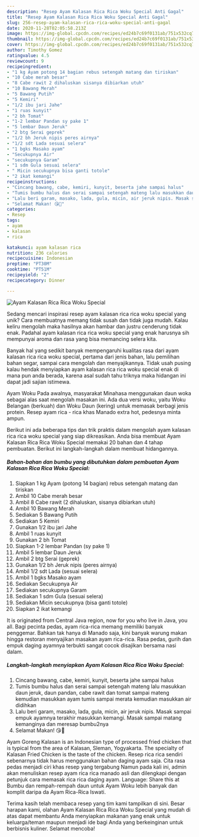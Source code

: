 ```yaml
---
description: "Resep Ayam Kalasan Rica Rica Woku Special Anti Gagal"
title: "Resep Ayam Kalasan Rica Rica Woku Special Anti Gagal"
slug: 256-resep-ayam-kalasan-rica-rica-woku-special-anti-gagal
date: 2020-11-28T02:05:58.213Z
image: https://img-global.cpcdn.com/recipes/ed24b7c69f0131ab/751x532cq70/ayam-kalasan-rica-rica-woku-special-foto-resep-utama.jpg
thumbnail: https://img-global.cpcdn.com/recipes/ed24b7c69f0131ab/751x532cq70/ayam-kalasan-rica-rica-woku-special-foto-resep-utama.jpg
cover: https://img-global.cpcdn.com/recipes/ed24b7c69f0131ab/751x532cq70/ayam-kalasan-rica-rica-woku-special-foto-resep-utama.jpg
author: Timothy Gomez
ratingvalue: 4.5
reviewcount: 9
recipeingredient:
- "1 kg Ayam potong 14 bagian rebus setengah matang dan tiriskan"
- "10 Cabe merah besar"
- "8 Cabe rawit 2 dihaluskan sisanya dibiarkan utuh"
- "10 Bawang Merah"
- "5 Bawang Putih"
- "5 Kemiri"
- "1/2 ibu jari Jahe"
- "1 ruas kunyit"
- "2 bh Tomat"
- "1-2 lembar Pandan sy pake 1"
- "5 lembar Daun Jeruk"
- "2 btg Serai geprek"
- "1/2 bh Jeruk nipis peres airnya"
- "1/2 sdt Lada sesuai selera"
- "1 bgks Masako ayam"
- "Secukupnya Air"
- "secukupnya Garam"
- "1 sdm Gula sesuai selera"
- " Micin secukupnya bisa ganti totole"
- "2 ikat kemangi"
recipeinstructions:
- "Cincang bawang, cabe, kemiri, kunyit, beserta jahe sampai halus"
- "Tumis bumbu halus dan serai sampai setengah mateng lalu masukkan daun jeruk, daun pandan, cabe rawit dan tomat sampai mateng kemudian masukkan ayam tumis sampai merata kemudian masukkan air didihkan"
- "Lalu beri garam, masako, lada, gula, micin, air jeruk nipis. Masak sampai empuk ayamnya terakhir masukkan kemangi. Masak sampai matang kemanginya dan meresap bumbu2nya"
- "Selamat Makan! 😘🍲"
categories:
- Resep
tags:
- ayam
- kalasan
- rica

katakunci: ayam kalasan rica 
nutrition: 236 calories
recipecuisine: Indonesian
preptime: "PT30M"
cooktime: "PT51M"
recipeyield: "2"
recipecategory: Dinner

---
```



![Ayam Kalasan Rica Rica Woku Special](https://img-global.cpcdn.com/recipes/ed24b7c69f0131ab/751x532cq70/ayam-kalasan-rica-rica-woku-special-foto-resep-utama.jpg)

Sedang mencari inspirasi resep ayam kalasan rica rica woku special yang unik? Cara membuatnya memang tidak susah dan tidak juga mudah. Kalau keliru mengolah maka hasilnya akan hambar dan justru cenderung tidak enak. Padahal ayam kalasan rica rica woku special yang enak harusnya sih mempunyai aroma dan rasa yang bisa memancing selera kita.

Banyak hal yang sedikit banyak mempengaruhi kualitas rasa dari ayam kalasan rica rica woku special, pertama dari jenis bahan, lalu pemilihan bahan segar, sampai cara mengolah dan menyajikannya. Tidak usah pusing kalau hendak menyiapkan ayam kalasan rica rica woku special enak di mana pun anda berada, karena asal sudah tahu triknya maka hidangan ini dapat jadi sajian istimewa.

Ayam Woku Pada awalnya, masyarakat Minahasa menggunakan daun woka sebagai alas saat mengolah masakan ini. Ada dua versi woku, yaitu Woku Belangan (berkuah) dan Woku Daun (kering) untuk memasak berbagi jenis protein. Resep ayam rica - rica khas Manado extra hot, pedesnya minta ampun.


Berikut ini ada beberapa tips dan trik praktis dalam mengolah ayam kalasan rica rica woku special yang siap dikreasikan. Anda bisa membuat Ayam Kalasan Rica Rica Woku Special memakai 20 bahan dan 4 tahap pembuatan. Berikut ini langkah-langkah dalam membuat hidangannya.

<!--inarticleads1-->

##### Bahan-bahan dan bumbu yang dibutuhkan dalam pembuatan Ayam Kalasan Rica Rica Woku Special:

1. Siapkan 1 kg Ayam (potong 14 bagian) rebus setengah matang dan tiriskan
1. Ambil 10 Cabe merah besar
1. Ambil 8 Cabe rawit (2 dihaluskan, sisanya dibiarkan utuh)
1. Ambil 10 Bawang Merah
1. Sediakan 5 Bawang Putih
1. Sediakan 5 Kemiri
1. Gunakan 1/2 ibu jari Jahe
1. Ambil 1 ruas kunyit
1. Gunakan 2 bh Tomat
1. Siapkan 1-2 lembar Pandan (sy pake 1)
1. Ambil 5 lembar Daun Jeruk
1. Ambil 2 btg Serai (geprek)
1. Gunakan 1/2 bh Jeruk nipis (peres airnya)
1. Ambil 1/2 sdt Lada (sesuai selera)
1. Ambil 1 bgks Masako ayam
1. Sediakan Secukupnya Air
1. Sediakan secukupnya Garam
1. Sediakan 1 sdm Gula (sesuai selera)
1. Sediakan  Micin secukupnya (bisa ganti totole)
1. Siapkan 2 ikat kemangi


It is originated from Central Java region, now for you who live in Java, you all. Bagi pecinta pedas, ayam rica-rica memang memiliki banyak penggemar. Bahkan tak hanya di Manado saja, kini banyak warung makan hingga restoran menyajikan masakan ayam rica-rica. Rasa pedas, gurih dan empuk daging ayamnya terbukti sangat cocok disajikan bersama nasi dalam. 

<!--inarticleads2-->

##### Langkah-langkah menyiapkan Ayam Kalasan Rica Rica Woku Special:

1. Cincang bawang, cabe, kemiri, kunyit, beserta jahe sampai halus
1. Tumis bumbu halus dan serai sampai setengah mateng lalu masukkan daun jeruk, daun pandan, cabe rawit dan tomat sampai mateng kemudian masukkan ayam tumis sampai merata kemudian masukkan air didihkan
1. Lalu beri garam, masako, lada, gula, micin, air jeruk nipis. Masak sampai empuk ayamnya terakhir masukkan kemangi. Masak sampai matang kemanginya dan meresap bumbu2nya
1. Selamat Makan! 😘🍲


Ayam Goreng Kalasan is an Indonesian type of processed fried chicken that is typical from the area of Kalasan, Sleman, Yogyakarta. The specialty of Kalasan Fried Chicken is the taste of the chicken. Resep rica rica sendiri sebenarnya tidak harus menggunakan bahan daging ayam saja. Cita rasa pedas menjadi ciri khas resep yang tergabung Namun pada kali ini, admin akan menuliskan resep ayam rica rica manado asli dan dilengkapi dengan petunjuk cara memasak rica rica daging ayam. Language: Share this at Bumbu dan rempah-rempah daun untuk Ayam Woku lebih banyak dan komplit daripa da Ayam Rica-Rica Iswati. 

Terima kasih telah membaca resep yang tim kami tampilkan di sini. Besar harapan kami, olahan Ayam Kalasan Rica Rica Woku Special yang mudah di atas dapat membantu Anda menyiapkan makanan yang enak untuk keluarga/teman maupun menjadi ide bagi Anda yang berkeinginan untuk berbisnis kuliner. Selamat mencoba!
